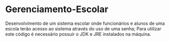 # Gerenciamento-Escolar
Desenvolvimento de um sistema escolar onde funcionários e alunos de uma escola terão acesso ao sistema através do uso de uma senha; Para utilizar este código é necessário possuir o JDK e JRE instalados na máquina.
